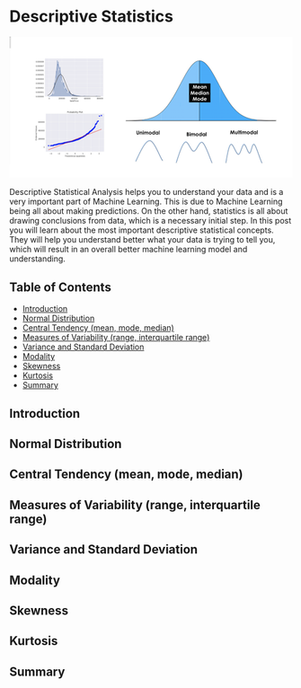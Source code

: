 # Descriptive Statistics
<img src="./images/descriptive1.png" alt="data" class="inline"/>


Descriptive Statistical Analysis helps you to understand your data and is a very important part of Machine Learning. This is due to Machine Learning being all about making predictions. On the other hand, statistics is all about drawing conclusions from data, which is a necessary initial step. In this post you will learn about the most important descriptive statistical concepts. They will help you understand better what your data is trying to tell you, which will result in an overall better machine learning model and understanding.

## Table of Contents 
* [Introduction](#Introduction)
* [Normal Distribution](#NormalDistribution)
* [Central Tendency (mean, mode, median)](#CentralTendency)
* [Measures of Variability (range, interquartile range)](#MeasuresofVariability)
* [Variance and Standard Deviation](#VarianceandStandardDeviation)
* [Modality](#Modality)
* [Skewness](#Skewness)
* [Kurtosis](#Kurtosis)
* [Summary](#Summary)

## Introduction <a name="Introduction"></a>
## Normal Distribution <a name="NormalDistribution"></a>
## Central Tendency (mean, mode, median) <a name="CentralTendency"></a>
## Measures of Variability (range, interquartile range) <a name="MeasuresofVariability"></a>
## Variance and Standard Deviation <a name="VarianceandStandardDeviation"></a>
## Modality <a name="Modality"></a>
## Skewness <a name="Skewness"></a>
## Kurtosis <a name="Kurtosis"></a>
## Summary <a name="Summary"></a>


